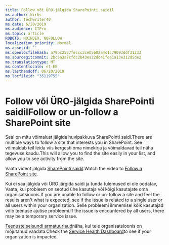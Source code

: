 ```yaml
---
title: Follow või ÜRO-jälgida SharePointi saidil
ms.author: kirks
author: Techwriter40
ms.date: 6/20/2019
ms.audience: ITPro
ms.topic: article
ROBOTS: NOINDEX, NOFOLLOW
localization_priority: Normal
ms.assetid: ''
ms.openlocfilehash: a79bc2557feccc3ceb5b02a4c1c79093ddf31233
ms.sourcegitcommit: 2bc5a3a7cfdc2b43ea22dd41fea1a13e312d5de2
ms.translationtype: MT
ms.contentlocale: et-EE
ms.lasthandoff: 06/20/2019
ms.locfileid: "35119755"
---
```

# <a name="follow-or-un-follow-a-sharepoint-site"></a><span data-ttu-id="8f27e-102">Follow või ÜRO-jälgida SharePointi saidil</span><span class="sxs-lookup"><span data-stu-id="8f27e-102">Follow or un-follow a SharePoint site</span></span>

<span data-ttu-id="8f27e-103">Seal on mitu võimalust jälgida huvipakkuva SharePointi saidi.</span><span class="sxs-lookup"><span data-stu-id="8f27e-103">There are multiple ways to follow a site that interests you in SharePoint.</span></span> <span data-ttu-id="8f27e-104">See võimaldab teil leida viis kergesti oma nimekirja ja võimaldavad teil näha tegevuse kaudu.</span><span class="sxs-lookup"><span data-stu-id="8f27e-104">This will allow you to find the site easily in your list, and allow you to see activity from the site.</span></span> 

<span data-ttu-id="8f27e-105">Vaata videot jälgida [SharePointi saidil](https://support.office.com/en-us/article/Video-Follow-a-SharePoint-site-33DB6FA5-9528-45D7-BCC7-F9C1FAAACAE0).</span><span class="sxs-lookup"><span data-stu-id="8f27e-105">Watch the video to [Follow a SharePoint site](https://support.office.com/en-us/article/Video-Follow-a-SharePoint-site-33DB6FA5-9528-45D7-BCC7-F9C1FAAACAE0).</span></span> 

<span data-ttu-id="8f27e-106">Kui ei saa jälgida või ÜRO järgida saidi ja tunda tulemused ei ole oodatav, Vaata, kui probleem on seotud ühe kasutaja või kõigi kasutajate oma organisatsioonis.</span><span class="sxs-lookup"><span data-stu-id="8f27e-106">If you are unable to follow or un-follow a site and feel the results aren't what is expected, see if the issue is related to a single user or all users within your organization.</span></span> <span data-ttu-id="8f27e-107">Selle probleemi ilmnemisel kõik kasutajad võib teenuse ajutise probleemi.</span><span class="sxs-lookup"><span data-stu-id="8f27e-107">If the issue is encountered by all users, there may be a temporary service issue.</span></span> 

<span data-ttu-id="8f27e-108">[Teenuste seisundi armatuurlaud](https://admin.microsoft.com/AdminPortal/Home#/servicehealth)näha, kui teie organisatsioonis on mõjutanud vaadata.</span><span class="sxs-lookup"><span data-stu-id="8f27e-108">Check the [Service Health Dashboard](https://admin.microsoft.com/AdminPortal/Home#/servicehealth)to see if your organization is impacted.</span></span>
